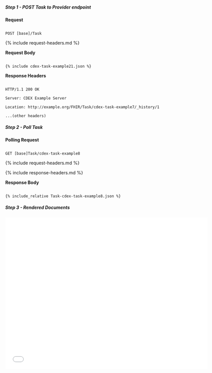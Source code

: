 

##### Step 1 - POST Task to Provider endpoint


**Request**

~~~

POST [base]/Task

~~~


{% include request-headers.md %}


**Request Body**


~~~

{% include cdex-task-example21.json %}

~~~


**Response Headers**


~~~

HTTP/1.1 200 OK

Server: CDEX Example Server

Location: http://example.org/FHIR/Task/cdex-task-example7/_history/1

...(other headers)

~~~


##### Step 2 - Poll Task


**Polling Request**

~~~

GET [base]Task/cdex-task-example8

~~~


{% include request-headers.md %}


{% include response-headers.md %}


**Response Body**


~~~

{% include_relative Task-cdex-task-example8.json %}

~~~


##### Step 3 - Rendered Documents


<embed  type="application/xml" frameborder="1" width="640" height="480" src="data:application/xml;base64,{{site.data.cdex-task-example8.contained[0].entry[0].resource.content[0].attachment.data}}"/>


